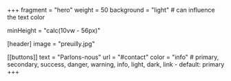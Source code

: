 +++
fragment = "hero"
weight = 50
background = "light" # can influence the text color

minHeight = "calc(10vw - 56px)"

[header]
  image = "preuilly.jpg"

[[buttons]]
  text = "Parlons-nous"
  url = "#contact"
  color = "info" # primary, secondary, success, danger, warning, info, light, dark, link - default: primary
+++
